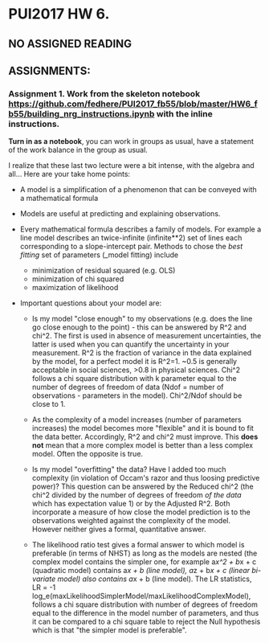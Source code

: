# PUI2017 HW 6.

## NO ASSIGNED READING

## ASSIGNMENTS:

### Assignment 1. Work from the skeleton notebook https://github.com/fedhere/PUI2017_fb55/blob/master/HW6_fb55/building_nrg_instructions.ipynb with the inline instructions.
**Turn in as a notebook**, you can work in groups as usual, have a statement of the work balance in the group as usual.


I realize that these last two lecture were a bit intense, with the algebra and all... Here are your take home points:

- A model is a simplification of a phenomenon that can be conveyed with a mathematical formula

- Models are useful at predicting and explaining observations.

- Every mathematical formula describes a family of models. For example a line model describes an twice-infinite (infinite**2) set of lines each corresponding to a slope-intercept pair. Methods to chose the _best fitting_ set of parameters (_model fitting) include
  	- minimization of residual squared (e.g. OLS)
	- minimization of chi squared
	- maximization of likelihood
	

- Important questions about your model are:

  - Is my model "close enough" to my observations (e.g. does the line go close enough to the point) - this can be answered by R^2 and chi^2. The first is used in absence of measurement uncertainties, the latter is used when you can quantify the uncertainty in your measurement. R^2 is the fraction of variance in the data explained by the model, for a perfect model it is R^2=1. ~0.5 is generally acceptable in social sciences, >0.8 in physical sciences. Chi^2 follows a chi square distribution with k parameter equal to the number of degrees of freedom of data (Ndof = number of observations - parameters in the model). Chi^2/Ndof should be close to 1.

  - As the complexity of a model increases (number of parameters increases) the model becomes more "flexible" and it is bound to fit the data better. Accordingly, R^2 and chi^2 must improve. This **does not** mean that a more complex model is better than a less complex model. Often the opposite is true.
 
  - Is my model "overfitting" the data? Have I added too much complexity (in violation of Occam's razor and thus loosing predictive power)? This question can be answered by the Reduced chi^2 (the chi^2 divided by the number of degrees of freedom _of the data_ which has expectation value 1) or by the Adjusted R^2. Both incorporate a measure of how close the model prediction is to the observations weighted against the complexity of the model. However neither gives a formal, quantitative answer.

  - The likelihood ratio test gives a formal answer to which model is preferable (in terms of NHST) as long as the models are nested (the complex model contains the simpler one, for example a*x^2 + b*x + c (quadratic model) contains a*x + b (line model), a*z + b*x + c  (linear bi-variate model) also contains a*x + b (line model). The LR statistics, LR = -1 log_e(maxLikelihoodSimplerModel/maxLikelihoodComplexModel), follows a chi square distribution with number of degrees of freedom equal to the difference in the model number of parameters, and thus it can be compared to a chi square table to reject the Null hypothesis which is that "the simpler model is preferable".

